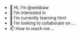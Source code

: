 - 👋 Hi, I’m @webbaw
- 👀 I’m interested in 
- 🌱 I’m currently learning html
- 💞️ I’m looking to collaborate on ...
- 📫 How to reach me ...

<!---
webbaw/webbaw is a ✨ special ✨ repository because its `README.md` (this file) appears on your GitHub profile.
You can click the Preview link to take a look at your changes.
--->
